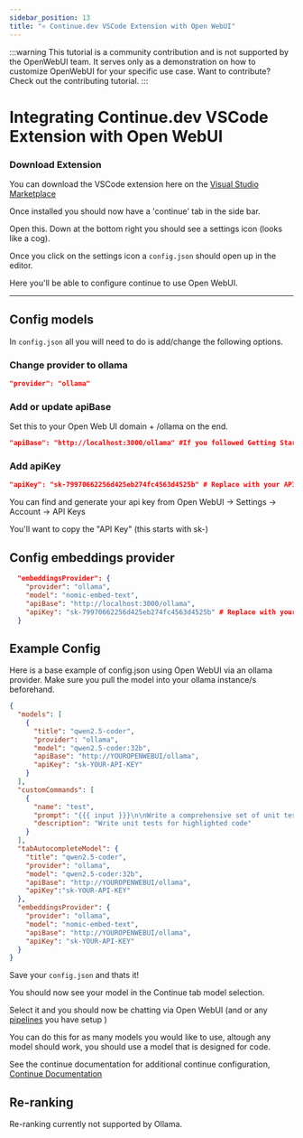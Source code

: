```yaml
---
sidebar_position: 13
title: "⚛️ Continue.dev VSCode Extension with Open WebUI"
---
```


:::warning
This tutorial is a community contribution and is not supported by the OpenWebUI team. It serves only as a demonstration on how to customize OpenWebUI for your specific use case. Want to contribute? Check out the contributing tutorial.
:::

# Integrating Continue.dev VSCode Extension with Open WebUI

### Download Extension

You can download the VSCode extension here on the [Visual Studio Marketplace](https://marketplace.visualstudio.com/items?itemName=Continue.continue)

Once installed you should now have a 'continue' tab in the side bar.

Open this. Down at the bottom right you should see a settings icon (looks like a cog).

Once you click on the settings icon a `config.json` should open up in the editor.

Here you'll be able to configure continue to use Open WebUI.

---

## Config models

In `config.json` all you will need to do is add/change the following options.

### Change provider to ollama

```json
"provider": "ollama"
```

### Add or update apiBase

Set this to your Open Web UI domain + /ollama on the end.

```json
"apiBase": "http://localhost:3000/ollama" #If you followed Getting Started Docker
```

### Add apiKey

```json
"apiKey": "sk-79970662256d425eb274fc4563d4525b" # Replace with your API key
```

You can find and generate your api key from Open WebUI -> Settings -> Account -> API Keys

You'll want to copy the "API Key" (this starts with sk-)

## Config embeddings provider

```json
  "embeddingsProvider": {
    "provider": "ollama",
    "model": "nomic-embed-text",
    "apiBase": "http://localhost:3000/ollama",
    "apiKey": "sk-79970662256d425eb274fc4563d4525b" # Replace with your API key
  }
```

## Example Config

Here is a base example of config.json using Open WebUI via an ollama provider.
Make sure you pull the model into your ollama instance/s beforehand.

```json
{
  "models": [
    {
      "title": "qwen2.5-coder",
      "provider": "ollama",
      "model": "qwen2.5-coder:32b",
      "apiBase": "http://YOUROPENWEBUI/ollama",
      "apiKey": "sk-YOUR-API-KEY"
    }
  ],
  "customCommands": [
    {
      "name": "test",
      "prompt": "{{{ input }}}\n\nWrite a comprehensive set of unit tests for the selected code. It should setup, run tests that check for correctness including important edge cases, and teardown. Ensure that the tests are complete and sophisticated. Give the tests just as chat output, don't edit any file.",
      "description": "Write unit tests for highlighted code"
    }
  ],
  "tabAutocompleteModel": {
    "title": "qwen2.5-coder",
    "provider": "ollama",
    "model": "qwen2.5-coder:32b",
    "apiBase": "http://YOUROPENWEBUI/ollama",
    "apiKey":"sk-YOUR-API-KEY"
  },
  "embeddingsProvider": {
    "provider": "ollama",
    "model": "nomic-embed-text",
    "apiBase": "http://YOUROPENWEBUI/ollama",
    "apiKey": "sk-YOUR-API-KEY"
  }
}
```

Save your `config.json` and thats it!

You should now see your model in the Continue tab model selection.

Select it and you should now be chatting via Open WebUI (and or any [pipelines](/pipelines) you have setup )

You can do this for as many models you would like to use, altough any model should work, you should use a model that is designed for code.

See the continue documentation for additional continue configuration, [Continue Documentation](https://docs.continue.dev/customize/model-providers/ollama)

## Re-ranking

Re-ranking currently not supported by Ollama.
